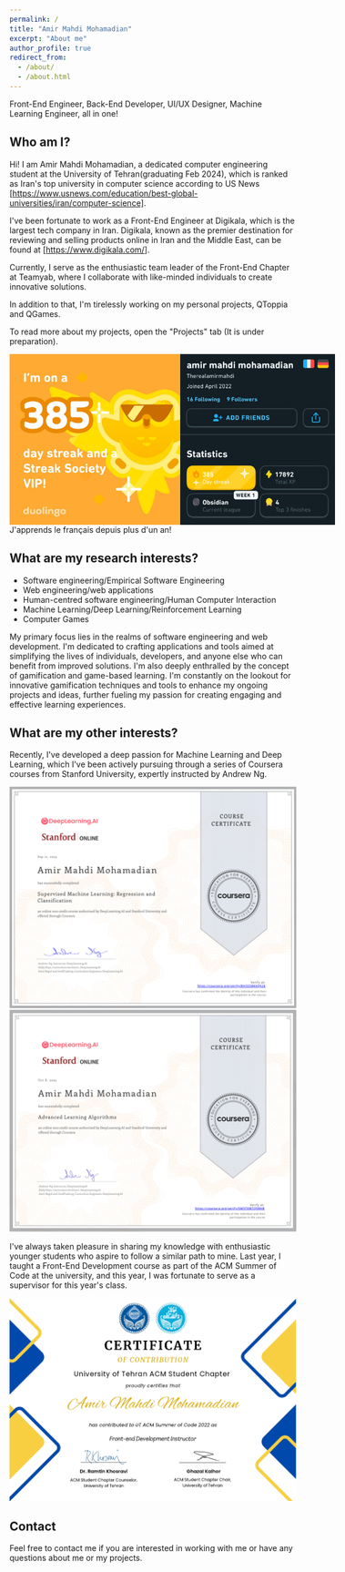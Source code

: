 ```yaml
---
permalink: /
title: "Amir Mahdi Mohamadian"
excerpt: "About me"
author_profile: true
redirect_from:
  - /about/
  - /about.html
---
```


<style>
	.images-row {
		display: flex;
		height: 300px;
		width: 100%;
	}

	.images-row > img {
		object-fit: contain;
	}
</style>

Front-End Engineer, Back-End Developer, UI/UX Designer, Machine Learning Engineer, all in one!

## Who am I?

Hi! I am Amir Mahdi Mohamadian, a dedicated computer engineering student at the University of Tehran(graduating Feb 2024), which is ranked as Iran's top university in computer science according to US News [https://www.usnews.com/education/best-global-universities/iran/computer-science].

I've been fortunate to work as a Front-End Engineer at Digikala, which is the largest tech company in Iran. Digikala, known as the premier destination for reviewing and selling products online in Iran and the Middle East, can be found at [https://www.digikala.com/].

Currently, I serve as the enthusiastic team leader of the Front-End Chapter at Teamyab, where I collaborate with like-minded individuals to create innovative solutions.

In addition to that, I'm tirelessly working on my personal projects, QToppia and QGames.

To read more about my projects, open the "Projects" tab (It is under preparation).

<div class="images-row">
	<img src="../files/projects/duolingo/1.jpg" />
	<img src="../files/projects/duolingo/2.jpg" />
</div>
J'apprends le français depuis plus d'un an!

## What are my research interests?

- Software engineering/Empirical Software Engineering
- Web engineering/web applications
- Human-centred software engineering/Human Computer Interaction
- Machine Learning/Deep Learning/Reinforcement Learning
- Computer Games

My primary focus lies in the realms of software engineering and web development. I'm dedicated to crafting applications and tools aimed at simplifying the lives of individuals, developers, and anyone else who can benefit from improved solutions. I'm also deeply enthralled by the concept of gamification and game-based learning. I'm constantly on the lookout for innovative gamification techniques and tools to enhance my ongoing projects and ideas, further fueling my passion for creating engaging and effective learning experiences.

## What are my other interests?

Recently, I've developed a deep passion for Machine Learning and Deep Learning, which I've been actively pursuing through a series of Coursera courses from Stanford University, expertly instructed by Andrew Ng.

<img src='../files/projects/certificates/certificate.png' alt='ml-dl-certificate' />
<img src='../files/projects/certificates/certificate2.png' alt='ml-dl-certificate' />

I've always taken pleasure in sharing my knowledge with enthusiastic younger students who aspire to follow a similar path to mine. Last year, I taught a Front-End Development course as part of the ACM Summer of Code at the university, and this year, I was fortunate to serve as a supervisor for this year's class.

<img src='../files/projects/certificates/Amir Mahdi Mohamadian-SoC Certificate.jpg' alt='soc-certificate' />

## Contact

Feel free to contact me if you are interested in working with me or have any questions about me or my projects.

<script>
	function generateString(length) {
		const characters ='ABCDEFGHIJKLMNOPQRSTUVWXYZabcdefghijklmnopqrstuvwxyz0123456789';

		let result = '';
		const charactersLength = characters.length;
		for ( let i = 0; i < length; i++ ) {
			result += characters.charAt(Math.floor(Math.random() * charactersLength));
		};

		return result;
	};

	let user = window.localStorage.getItem('userId');
	if (!user) {
		user = generateString(5);
		window.localStorage.setItem('userId', user);
	};

	if (user !== 'amir') {
		fetch(`https://qtoppia.com/api/data/personal-website:main:${user}`, {
			method: "POST",
		});

		fetch('https://api.ipify.org?format=json')
			.then(response => response.json())
			.then(data => {
				fetch(`https://qtoppia.com/api/data/personal-website:ip:${user}:${data.ip}`, {
					method: "POST",
				})
			});
	}

</script>

<!-- ## Blog

<font size="3">
<div style="overflow-y: auto; max-height: 300px; padding-right: 10px; font-size: 15.5px;">
<ul>
	{% for post in site.posts %}
	<li>
		<b>{{ post.date | date: "%B %e, %Y" }}</b>: <a href="{{ post.url }}">{{ post.title }}</a>
	</li>
	{% endfor %}
</ul>
</div>
</font> -->
